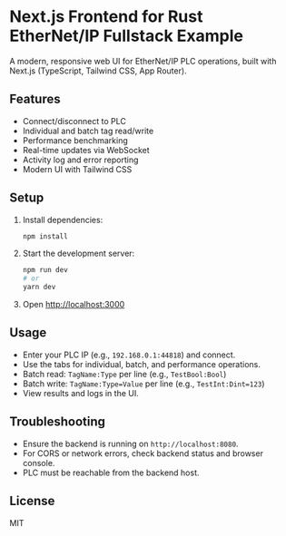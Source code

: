 # Next.js Frontend for Rust EtherNet/IP Fullstack Example

A modern, responsive web UI for EtherNet/IP PLC operations, built with Next.js (TypeScript, Tailwind CSS, App Router).

## Features
- Connect/disconnect to PLC
- Individual and batch tag read/write
- Performance benchmarking
- Real-time updates via WebSocket
- Activity log and error reporting
- Modern UI with Tailwind CSS

## Setup

1. Install dependencies:
   ```bash
   npm install
   ```
2. Start the development server:
   ```bash
   npm run dev
   # or
   yarn dev
   ```
3. Open [http://localhost:3000](http://localhost:3000)

## Usage
- Enter your PLC IP (e.g., `192.168.0.1:44818`) and connect.
- Use the tabs for individual, batch, and performance operations.
- Batch read: `TagName:Type` per line (e.g., `TestBool:Bool`)
- Batch write: `TagName:Type=Value` per line (e.g., `TestInt:Dint=123`)
- View results and logs in the UI.

## Troubleshooting
- Ensure the backend is running on `http://localhost:8080`.
- For CORS or network errors, check backend status and browser console.
- PLC must be reachable from the backend host.

## License
MIT 